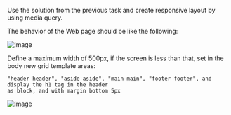 Use the solution from the previous task and create responsive layout by using media query.

The behavior of the Web page should be like the following:

![image](https://github.com/nsinorov/SoftUniMainPath/assets/45227327/d4ffd60d-10fb-413b-9511-12d2dd8cbea0)

Define a maximum width of 500px, if the screen is less than that, set in the body new grid template areas: 

    "header header", "aside aside", "main main", "footer footer", and display the h1 tag in the header
    as block, and with margin bottom 5px

![image](https://github.com/nsinorov/SoftUniMainPath/assets/45227327/941511a3-09ab-4ad6-83a5-3e89e1d05b8a)


